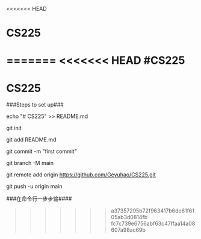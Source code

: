 <<<<<<< HEAD
# CS225
=======
<<<<<<< HEAD
#CS225
=======
# CS225


###Steps to set up###

echo "# CS225" >> README.md

git init

git add README.md

git commit -m "first commit"

git branch -M main

git remote add origin https://github.com/Geyuhao/CS225.git

git push -u origin main

###在命令行一步步输####
>>>>>>> a37357295b72f963417b6de61f6105ab3d0814fb
>>>>>>> fc7c739e6756abf63c47ffaa14a08607a98ac69b
